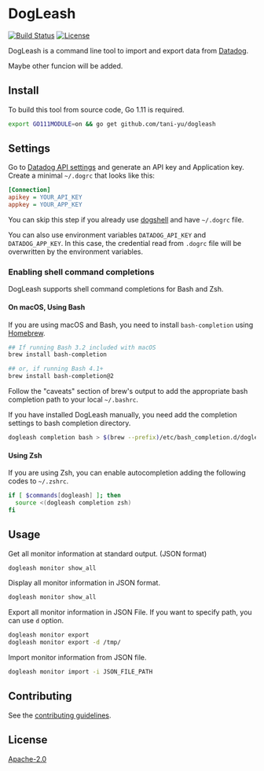 # DogLeash

[![Build Status](https://travis-ci.com/tani-yu/dogleash.svg?token=gx8YmzzZyXuG4grwEWXa&branch=master)](https://travis-ci.com/tani-yu/dogleash)
[![License](https://img.shields.io/badge/License-Apache%202.0-blue.svg)](https://github.com/tani-yu/dogleash/blob/master/LICENSE)

DogLeash is a command line tool to import and export data from [Datadog](https://www.datadoghq.com/).

Maybe other funcion will be added.

## Install

To build this tool from source code, Go 1.11 is required.

```bash
export GO111MODULE=on && go get github.com/tani-yu/dogleash
```

## Settings

Go to [Datadog API settings](https://app.datadoghq.com/account/settings#api) and generate an API key and Application key.
Create a minimal `~/.dogrc` that looks like this:

```ini
[Connection]
apikey = YOUR_API_KEY
appkey = YOUR_APP_KEY
```

You can skip this step if you already use [dogshell](https://docs.datadoghq.com/developers/faq/dogshell-quickly-use-datadog-s-api-from-terminal-shell/) and have `~/.dogrc` file.

You can also use environment variables `DATADOG_API_KEY` and `DATADOG_APP_KEY`.
In this case, the credential read from `.dogrc` file will be overwritten by the environment variables.

### Enabling shell command completions

DogLeash supports shell command completions for Bash and Zsh.

#### On macOS, Using Bash

If you are using macOS and Bash, you need to install `bash-completion` using [Homebrew](https://brew.sh/).

```bash
## If running Bash 3.2 included with macOS
brew install bash-completion

## or, if running Bash 4.1+
brew install bash-completion@2
```

Follow the "caveats" section of brew's output to add the appropriate bash completion path to your local `~/.bashrc`.

If you have installed DogLeash manually, you need add the completion settings to bash completion directory.

```bash
dogleash completion bash > $(brew --prefix)/etc/bash_completion.d/dogleash
```

#### Using Zsh

If you are using Zsh, you can enable autocompletion adding the following codes to `~/.zshrc`.

```zsh
if [ $commands[dogleash] ]; then
  source <(dogleash completion zsh)
fi
```

## Usage

Get all monitor information at standard output. (JSON format)

```bash
dogleash monitor show_all
```

Display all monitor information in JSON format.

```bash
dogleash monitor show_all
```

Export all monitor information in JSON File. If you want to specify path, you can use `d` option.

```bash
dogleash monitor export
dogleash monitor export -d /tmp/
```

Import monitor information from JSON file.

```bash
dogleash monitor import -i JSON_FILE_PATH
```

## Contributing

See the [contributing guidelines](CONTRIBUTING.md).

## License

[Apache-2.0](LICENSE)
